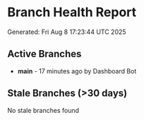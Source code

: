 # Branch Health Report
Generated: Fri Aug  8 17:23:44 UTC 2025

## Active Branches
- **main** - 17 minutes ago by Dashboard Bot

## Stale Branches (>30 days)
No stale branches found
